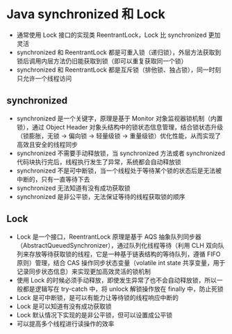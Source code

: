 # Java synchronized 和 Lock
- 通常使用 Lock 接口的实现类 ReentrantLock，Lock 比 synchronized 更加灵活
- synchronized 和 ReentrantLock 都是可重入锁（递归锁），外层方法获取到锁后调用内层方法仍旧能获取到锁（即可以重复获取同一个锁）
- synchronized 和 ReentrantLock 都是互斥锁（排他锁、独占锁），同一时刻只允许一个线程访问

## synchronized
- synchronized 是一个关键字，原理是基于 Monitor 对象监视器锁机制（内置锁），通过 Object Header 对象头结构中的锁状态信息管理，结合锁状态升级（锁膨胀，无锁 -> 偏向锁 -> 轻量级锁 -> 重量级锁）优化性能，从而实现了高效且安全的线程同步
- synchronized 不需要手动释放锁，当 synchronized 方法或者 synchronized 代码块执行完后，线程执行发生了异常，系统都会自动释放锁
- synchronized 不是可中断锁，当一个线程处于等待某个锁的状态后是无法被中断的，只有一直等待下去
- synchronized 无法知道有没有成功获取锁
- synchronized 是非公平锁，无法保证等待的线程获取锁的顺序

## Lock
- Lock 是一个接口，ReentrantLock 原理是基于 AQS 抽象队列同步器（AbstractQueuedSynchronizer），通过队列化线程等待（利用 CLH 双向队列来存放等待获取锁的线程，它是一种基于链表结构的等待队列，遵循 FIFO 原则）管理，结合 CAS 操作同步状态变量（volatile int state 共享变量，用于记录同步状态信息）来实现更加高效灵活的锁机制
- 使用 Lock 的时候必须手动释放，即使发生异常了也不会自动释放锁，所以一般都是逻辑写在 try-catch 中，将 unlock 解锁操作放在 finally 中，防止死锁
- Lock 是可中断锁，是可以有能力让等待锁的线程响应中断的
- Lock 是可以知道有没有成功获取锁
- Lock 默认情况下实现的是非公平锁，但可以设置成公平锁
- 可以提高多个线程进行读操作的效率